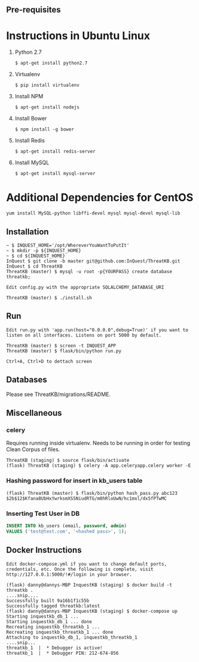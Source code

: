 ## Pre-requisites
# Instructions in Ubuntu Linux

1. Python 2.7
    ```
    $ apt-get install python2.7
    ```
1. Virtualenv
    ```
    $ pip install virtualenv
    ```
1. Install NPM
    ```
    $ apt-get install nodejs
    ```
1. Install Bower
    ```
    $ npm install -g bower
    ```
1. Install Redis
    ```
    $ apt-get install redis-server
    ```
1. Install MySQL
    ```
    $ apt-get install mysql-server
    ```

# Additional Dependencies for CentOS
```
yum install MySQL-python libffi-devel mysql mysql-devel mysql-lib
```

## Installation
```
~ $ INQUEST_HOME='/opt/WhereverYouWantToPutIt'
~ $ mkdir -p ${INQUEST_HOME}
~ $ cd ${INQUEST_HOME}
InQuest $ git clone -b master git@github.com:InQuest/ThreatKB.git
InQuest $ cd ThreatKB
ThreatKB (master) $ mysql -u root -p{YOURPASS} create database threatkb;

Edit config.py with the appropriate SQLALCHEMY_DATABASE_URI

ThreatKB (master) $ ./install.sh
```

## Run
```
Edit run.py with 'app.run(host="0.0.0.0",debug=True)' if you want to listen on all interfaces. Listens on port 5000 by default.

ThreatKB (master) $ screen -t INQUEST_APP
ThreatKB (master) $ flask/bin/python run.py

Ctrl+A, Ctrl+D to dettach screen
```

## Databases
Please see ThreatKB/migrations/README.

## Miscellaneous

### celery
Requires running inside virtualenv. Needs to be running in order for testing Clean Corpus of files.
```
ThreatKB (staging) $ source flask/bin/activate
(flask) ThreatKB (staging) $ celery -A app.celeryapp.celery worker -E
```

### Hashing password for insert in kb_users table
```
(flask) ThreatKB (master) $ flask/bin/python hash_pass.py abc123
$2b$12$Kfana8UbHxYwrksmXS5NiudRTG/m0hRloUwN/hc1mxl/dx5fPTwMC
```

### Inserting Test User in DB
```sql
INSERT INTO kb_users (email, password, admin)
VALUES ('test@test.com', '<hashed pass>', 1);
```

## Docker Instructions
```
Edit docker-compose.yml if you want to change default ports, credentials, etc. Once the following is complete, visit http://127.0.0.1:5000/!#/login in your browser.

(flask) danny@dannys-MBP InquestKB (staging) $ docker build -t threatkb .
....snip....
Successfully built 9a16b1f1c55b
Successfully tagged threatkb:latest
(flask) danny@dannys-MBP InquestKB (staging) $ docker-compose up
Starting inquestkb_db_1 ... 
Starting inquestkb_db_1 ... done
Recreating inquestkb_threatkb_1 ... 
Recreating inquestkb_threatkb_1 ... done
Attaching to inquestkb_db_1, inquestkb_threatkb_1
....snip...
threatkb_1  |  * Debugger is active!
threatkb_1  |  * Debugger PIN: 212-674-856
```

